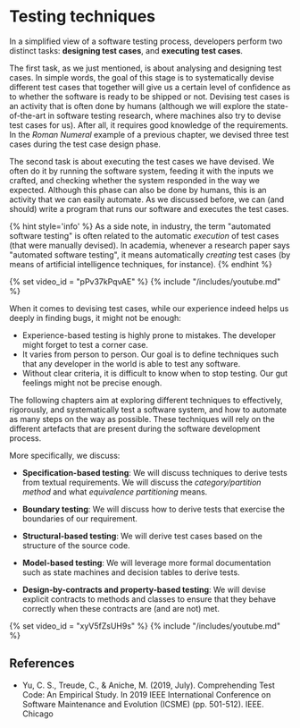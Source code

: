 # Testing techniques

In a simplified view of a software testing process, 
developers perform two distinct tasks: **designing
test cases**, and **executing test cases**.

The first task, as we just mentioned, 
is about analysing and designing test cases. In simple words, the goal of this stage
is to systematically devise different test cases that together will give us a certain level
of confidence as to whether the software is ready to be shipped or not.
Devising test cases is an activity that is often done by humans (although we will explore the state-of-the-art in software testing research, where machines also try to 
devise test cases for us). After all, it requires good knowledge of the requirements.
In the _Roman Numeral_ example of a previous chapter, we devised three test cases during
the test case design phase.

The second task is about executing the test cases we have devised. 
We often do it by running the software system, feeding it with the inputs we crafted, 
and checking whether the system responded in the way we expected.
Although this phase can also be done by humans, this is an activity that we can easily automate.
As we discussed before, we can (and should) write a program that runs our software and executes the test cases. 

{% hint style='info' %}
As a side note, in industry, the term "automated software testing" is often related to the automatic *execution* of test cases (that were manually devised). In academia, whenever a research paper says "automated software testing", it means automatically *creating* test cases (by means of artificial intelligence techniques, for instance).
{% endhint %}


{% set video_id = "pPv37kPqvAE" %}
{% include "/includes/youtube.md" %}


When it comes to devising test cases, while our experience indeed helps us deeply in finding bugs, it might not be enough: 

* Experience-based testing is highly prone to mistakes. The developer might forget to test a corner case.
* It varies from person to person. Our goal is to define techniques such that any developer in the world is able to test any software.
* Without clear criteria, it is difficult to know when to stop testing. Our gut feelings might not be precise enough.

The following chapters aim at exploring different techniques to effectively,
rigorously, and systematically test a 
software system, and how to automate as many steps on the way as possible.
These techniques will rely on the different artefacts that are present during the 
software development process. 

More specifically, we discuss:

* **Specification-based testing**: We will discuss techniques to derive tests from textual requirements. We will discuss the _category/partition method_ and what _equivalence partitioning_ means.

* **Boundary testing**: We will discuss how to derive tests that exercise the boundaries of our requirement.

* **Structural-based testing**: We will derive test cases based on the structure of the source code.

* **Model-based testing**: We will leverage more formal documentation such as state machines and decision tables to derive tests. 

* **Design-by-contracts and property-based testing**: We will devise explicit contracts to methods and classes to ensure that they behave correctly when these contracts are (and are not) met.



{% set video_id = "xyV5fZsUH9s" %}
{% include "/includes/youtube.md" %}



## References


* Yu, C. S., Treude, C., & Aniche, M. (2019, July). Comprehending Test Code: An Empirical Study. In 2019 IEEE International Conference on Software Maintenance and Evolution (ICSME) (pp. 501-512). IEEE. Chicago	

